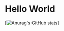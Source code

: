 # Hello World

  
[![Anurag's GitHub stats](https://github-readme-stats.vercel.app/api?username=AlienWolfX&show_icons=true&theme=dark)]
